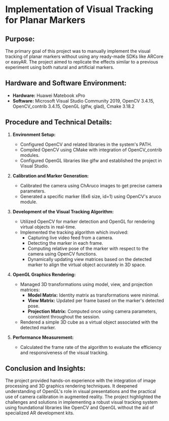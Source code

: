 # Implementation of Visual Tracking for Planar Markers

## Purpose:
The primary goal of this project was to manually implement the visual tracking of planar markers without using any ready-made SDKs like ARCore or easyAR. The project aimed to replicate the effects similar to a previous experiment using both natural and artificial markers.

## Hardware and Software Environment:
- **Hardware:** Huawei Matebook xPro
- **Software:** Microsoft Visual Studio Community 2019, OpenCV 3.4.15, OpenCV_contrib 3.4.15, OpenGL (glfw, glad), Cmake 3.18.2

## Procedure and Technical Details:

1. **Environment Setup:**
   - Configured OpenCV and related libraries in the system's PATH.
   - Compiled OpenCV using CMake with integration of OpenCV_contrib modules.
   - Configured OpenGL libraries like glfw and established the project in Visual Studio.

2. **Calibration and Marker Generation:**
   - Calibrated the camera using ChAruco images to get precise camera parameters.
   - Generated a specific marker (6x6 size, id=1) using OpenCV's aruco module.

3. **Development of the Visual Tracking Algorithm:**
   - Utilized OpenCV for marker detection and OpenGL for rendering virtual objects in real-time.
   - Implemented the tracking algorithm which involved:
     - Capturing live video feed from a camera.
     - Detecting the marker in each frame.
     - Computing relative pose of the marker with respect to the camera using OpenCV functions.
     - Dynamically updating view matrices based on the detected marker to align the virtual object accurately in 3D space.

4. **OpenGL Graphics Rendering:**
   - Managed 3D transformations using model, view, and projection matrices:
     - **Model Matrix:** Identity matrix as transformations were minimal.
     - **View Matrix:** Updated per frame based on the marker's detected pose.
     - **Projection Matrix:** Computed once using camera parameters, consistent throughout the session.
   - Rendered a simple 3D cube as a virtual object associated with the detected marker.

5. **Performance Measurement:**
   - Calculated the frame rate of the algorithm to evaluate the efficiency and responsiveness of the visual tracking.

## Conclusion and Insights:
The project provided hands-on experience with the integration of image processing and 3D graphics rendering techniques. It deepened understanding of OpenGL's role in visual presentations and the practical use of camera calibration in augmented reality. The project highlighted the challenges and solutions in implementing a robust visual tracking system using foundational libraries like OpenCV and OpenGL without the aid of specialized AR development kits.
